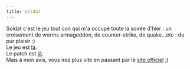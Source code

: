 ```yaml
---
title: soldat
---
```


Soldat c'est le jeu tout con qui m'a occupé toute la soirée d'hier : un
croisement de worms armageddon, de counter-strike, de quake...etc : du pur
plaisir :)  
Le jeu est [là](./tmp/soldat1.05b_setup.exe).  
Le patch est [là](./tmp/soldat1.05b_patch.rar).  
Mais à mon avis, vous irez plus vite en passant par le [site
officiel](http://soldat.cyberion.pl) ;)

